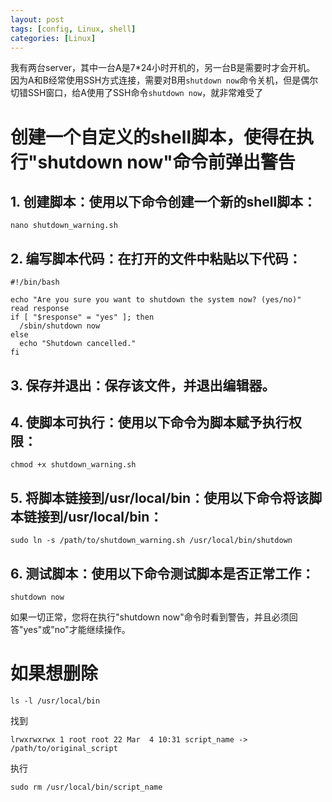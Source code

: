 ```yaml
---
layout: post
tags: [config, Linux, shell]
categories: [Linux]
---
```


我有两台server，其中一台A是7*24小时开机的，另一台B是需要时才会开机。   
因为A和B经常使用SSH方式连接，需要对B用`shutdown now`命令关机，但是偶尔切错SSH窗口，给A使用了SSH命令`shutdown now`，就非常难受了

# 创建一个自定义的shell脚本，使得在执行"shutdown now"命令前弹出警告

## 1. 创建脚本：使用以下命令创建一个新的shell脚本：
```
nano shutdown_warning.sh 
```
## 2. 编写脚本代码：在打开的文件中粘贴以下代码：
```
#!/bin/bash

echo "Are you sure you want to shutdown the system now? (yes/no)"
read response
if [ "$response" = "yes" ]; then
  /sbin/shutdown now
else
  echo "Shutdown cancelled."
fi
```
## 3. 保存并退出：保存该文件，并退出编辑器。
## 4. 使脚本可执行：使用以下命令为脚本赋予执行权限：
```
chmod +x shutdown_warning.sh
```
## 5. 将脚本链接到/usr/local/bin：使用以下命令将该脚本链接到/usr/local/bin：
```
sudo ln -s /path/to/shutdown_warning.sh /usr/local/bin/shutdown
```
## 6. 测试脚本：使用以下命令测试脚本是否正常工作：
```
shutdown now
```

如果一切正常，您将在执行"shutdown now"命令时看到警告，并且必须回答"yes"或"no"才能继续操作。

# 如果想删除
```
ls -l /usr/local/bin
```
找到
```
lrwxrwxrwx 1 root root 22 Mar  4 10:31 script_name -> /path/to/original_script
```
执行
```
sudo rm /usr/local/bin/script_name
```